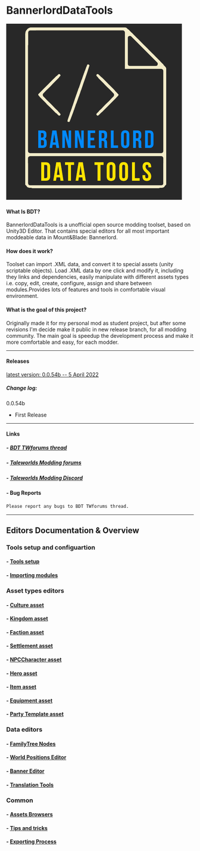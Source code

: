 # BannerlordDataTools

![ScreenShot](docs_BDT/Images/bdt_logo.png)

#### What Is BDT?

BannerlordDataTools is a unofficial open source modding toolset, based on Unity3D Editor. That contains special editors for all most important moddeable data in Mount&Blade: Bannerlord.

#### How does it work?

Toolset can import .XML data, and convert it to special assets (unity scriptable objects). Load .XML data by one click and modify it, including they links and dependencies, easily manipulate with different assets types i.e. copy, edit, create, configure, assign and share between modules.Provides lots of features and tools in comfortable visual environment.

#### What is the goal of this project? 

Originally made it for my personal mod as student project, but after some revisions I'm decide make it public in new release branch, for all modding community. The main goal is speedup the development process and make it more comfortable and easy, for each modder.

---------------------------------------------

#### Releases
[ latest version: 0.0.54b -- 5 April 2022 ](https://github.com/markpryk/BannerlordDataTools/releases/download/Releases/BDT_0.0.54b.zip) 
##### Change log:
0.0.54b
- First Release 

---------------------------------------------

#### Links
##### - [BDT TWforums thread](https://forums.taleworlds.com/index.php?threads/bannerlorddatatools-0-0-54b.451014/)
##### - [Taleworlds Modding forums](https://forums.taleworlds.com/index.php?pages/modding/)
##### - [Taleworlds Modding Discord](https://discord.gg/ZKtkdmxY)

#### - Bug Reports

```diff                                                                            The tools still in active development.
Please report any bugs to BDT TWforums thread.
```

---------------------------------------------

## Editors Documentation & Overview

### Tools setup and configuartion
#### - [Tools setup](docs_BDT/tools_setup.md)
#### - [Importing modules](docs_BDT/importing_modules.md)

### Asset types editors
#### - [Culture asset](docs_BDT/culture_asset.md)
#### - [Kingdom asset ](docs_BDT/kingdom_asset.md)
#### - [Faction asset](docs_BDT/faction_asset.md)
#### - [Settlement asset](docs_BDT/settlement_asset.md)
#### - [NPCCharacter asset](docs_BDT/npc_asset.md)
#### - [Hero asset](docs_BDT/hero_asset.md)
#### - [Item asset](docs_BDT/item_asset.md)
#### - [Equipment asset](docs_BDT/equip_asset.md)
#### - [Party Template asset](docs_BDT/pt_asset.md)

### Data editors
#### - [FamilyTree Nodes](docs_BDT/famly_tree.md)
#### - [World Positions Editor](docs_BDT/world_pos.md)
#### - [Banner Editor](docs_BDT/banner_editor.md)
#### - [Translation Tools](docs_BDT/translations.md)

### Common
#### - [Assets Browsers](docs_BDT/asset_browsers.md)
#### - [Tips and tricks](docs_BDT/tips.md)
#### - [Exporting Process](docs_BDT/export.md)